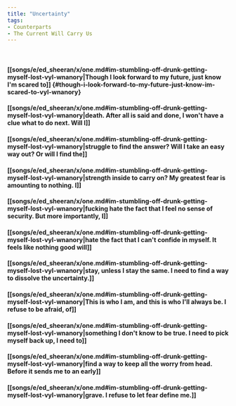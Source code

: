 ```yaml
---
title: "Uncertainty"
tags:
- Counterparts
- The Current Will Carry Us
---
```

&nbsp;
#### [[songs/e/ed_sheeran/x/one.md#im-stumbling-off-drunk-getting-myself-lost-vyl-wnanory|Though I look forward to my future, just know I'm scared to]] {#though-i-look-forward-to-my-future-just-know-im-scared-to-vyl-wnanory}
#### [[songs/e/ed_sheeran/x/one.md#im-stumbling-off-drunk-getting-myself-lost-vyl-wnanory|death. After all is said and done, I won't have a clue what to do next. Will I]]
#### [[songs/e/ed_sheeran/x/one.md#im-stumbling-off-drunk-getting-myself-lost-vyl-wnanory|struggle to find the answer? Will I take an easy way out? Or will I find the]]
#### [[songs/e/ed_sheeran/x/one.md#im-stumbling-off-drunk-getting-myself-lost-vyl-wnanory|strength inside to carry on? My greatest fear is amounting to nothing. I]]
#### [[songs/e/ed_sheeran/x/one.md#im-stumbling-off-drunk-getting-myself-lost-vyl-wnanory|fucking hate the fact that I feel no sense of security. But more importantly, I]]
#### [[songs/e/ed_sheeran/x/one.md#im-stumbling-off-drunk-getting-myself-lost-vyl-wnanory|hate the fact that I can't confide in myself. It feels like nothing good will]]
#### [[songs/e/ed_sheeran/x/one.md#im-stumbling-off-drunk-getting-myself-lost-vyl-wnanory|stay, unless I stay the same. I need to find a way to dissolve the uncertainty.]]
#### [[songs/e/ed_sheeran/x/one.md#im-stumbling-off-drunk-getting-myself-lost-vyl-wnanory|This is who I am, and this is who I'll always be. I refuse to be afraid, of]]
#### [[songs/e/ed_sheeran/x/one.md#im-stumbling-off-drunk-getting-myself-lost-vyl-wnanory|something I don't know to be true. I need to pick myself back up, I need to]]
#### [[songs/e/ed_sheeran/x/one.md#im-stumbling-off-drunk-getting-myself-lost-vyl-wnanory|find a way to keep all the worry from head. Before it sends me to an early]]
#### [[songs/e/ed_sheeran/x/one.md#im-stumbling-off-drunk-getting-myself-lost-vyl-wnanory|grave. I refuse to let fear define me.]]
